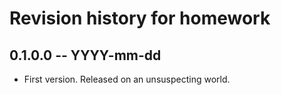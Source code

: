 # Revision history for homework

## 0.1.0.0 -- YYYY-mm-dd

* First version. Released on an unsuspecting world.
